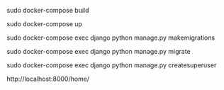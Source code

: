 sudo docker-compose build


sudo docker-compose up


sudo docker-compose exec django python manage.py makemigrations

sudo docker-compose exec django python manage.py migrate

sudo docker-compose exec django python manage.py createsuperuser

http://localhost:8000/home/